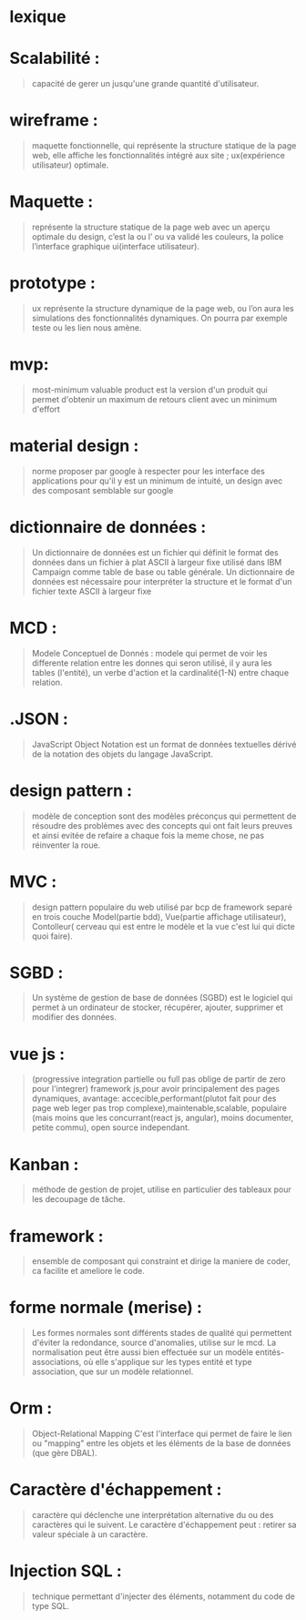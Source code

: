 # lexique


 # **Scalabilité** :
 > capacité  de gerer un jusqu'une grande quantité d'utilisateur.


 # **wireframe** : 
> maquette fonctionnelle, qui représente la structure statique de la page web, elle affiche les fonctionnalités intégré aux site ; ux(expérience utilisateur) optimale.

 # **Maquette**  :
>  représente la structure statique de la page web avec un aperçu optimale du design, c’est la ou l’ ou va validé les couleurs, la police l’interface graphique ui(interface utilisateur).  


# **prototype** :
>  ux  représente la structure dynamique de la page web, ou l’on aura les simulations des fonctionnalités dynamiques. On pourra par exemple teste ou les lien nous amène.


# **mvp**: 
> most-minimum valuable product est la version d'un produit qui permet d'obtenir un maximum de retours client avec un minimum d'effort

 # **material design** :
> norme proposer par google à respecter pour les interface des applications pour qu'il y est un minimum de intuité, un design avec des composant semblable sur google 

# **dictionnaire de données** :
> Un dictionnaire de données est un fichier qui définit le format des données dans un fichier à plat ASCII à largeur fixe utilisé dans IBM Campaign comme table de base ou table générale. Un dictionnaire de données est nécessaire pour interpréter la structure et le format d'un fichier texte ASCII à largeur fixe

 # **MCD** :
>  Modele Conceptuel de Donnés : modele qui permet de voir les differente relation entre les donnes qui seron utilisé, il y aura les tables (l'entité), un verbe d'action et la cardinalité(1-N) entre chaque relation.

 # **.JSON** :
> JavaScript Object Notation est un format de données textuelles dérivé de la notation des objets du langage JavaScript.

# **design pattern** :
>  modèle de conception sont des modèles préconçus qui permettent de résoudre des problèmes avec des concepts qui ont fait leurs preuves et ainsi evitée de refaire a chaque fois la meme chose, ne pas réinventer la roue.


# **MVC** : 
> design pattern populaire du web utilisé par bcp de framework  separé en trois couche Model(partie bdd), Vue(partie affichage utilisateur), Contolleur( cerveau qui est entre le modèle et la vue c'est lui qui dicte quoi faire).


 # **SGBD** :
>  Un système de gestion de base de données (SGBD) est le logiciel qui permet à un ordinateur de stocker, récupérer, ajouter, supprimer et modifier des données.

 # **vue js** : 
>(progressive integration partielle ou full pas oblige de partir de zero pour l'integrer) framework js,pour avoir principalement des pages dynamiques, avantage: accecible,performant(plutot fait pour des page web leger pas trop complexe),maintenable,scalable, populaire (mais moins que les concurrant(react js, angular), moins documenter, petite commu), open source independant. 

 # **Kanban** :
>  méthode de gestion de projet, utilise en particulier des tableaux pour les decoupage de tâche.
 
 # **framework** :
>   ensemble de composant qui constraint et dirige la maniere de coder, ca facilite et ameliore le code.
 
 # **forme normale (merise)** :
> Les formes normales sont différents stades de qualité qui permettent d'éviter la redondance, source d'anomalies, utilise sur le mcd. La normalisation peut être aussi bien effectuée sur un modèle entités-associations, où elle s'applique sur les types entité et type association, que sur un modèle relationnel.

 # **Orm** :
>  Object-Relational Mapping  C'est l'interface qui permet de faire le lien ou "mapping" entre les objets et les éléments de la base de données (que gère DBAL).

 # **Caractère d'échappement** :
>  caractère qui déclenche une interprétation alternative du ou des caractères qui le suivent. Le caractère d'échappement peut : retirer sa valeur spéciale à un caractère.

 # **Injection SQL** : 
>  technique permettant d'injecter des éléments, notamment du code de type SQL.
